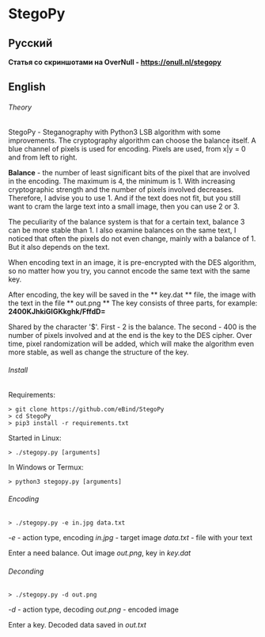 # StegoPy
## Русский
**Статья со скриншотами на OverNull - https://onull.nl/stegopy**

## English

###### Theory
StegoPy - Steganography with Python3 LSB algorithm with some improvements.
The cryptography algorithm can choose the balance itself.
A blue channel of pixels is used for encoding. Pixels are used, from x|y = 0 and from left to right.

**Balance** - the number of least significant bits of the pixel that are involved in the encoding. The maximum is 4, the minimum is 1. With increasing cryptographic strength and the number of pixels involved decreases. Therefore, I advise you to use 1. And if the text does not fit, but you still want to cram the large text into a small image, then you can use 2 or 3.

The peculiarity of the balance system is that for a certain text, balance 3 can be more stable than 1. I also examine balances on the same text, I noticed that often the pixels do not even change, mainly with a balance of 1. But it also depends on the text.

When encoding text in an image, it is pre-encrypted with the DES algorithm, so no matter how you try, you cannot encode the same text with the same key.

After encoding, the key will be saved in the ** key.dat ** file, the image with the text in the file ** out.png **
The key consists of three parts, for example:
**2$400$KJhkiGlGKkghk/FffdD=**

Shared by the character '$'. First - 2 is the balance. The second - 400 is the number of pixels involved and at the end is the key to the DES cipher. Over time, pixel randomization will be added, which will make the algorithm even more stable, as well as change the structure of the key.


###### Install
Requirements:
```
> git clone https://github.com/eBind/StegoPy
> cd StegoPy
> pip3 install -r requirements.txt
```

Started in Linux:
```
> ./stegopy.py [arguments]
```

In Windows or Termux:
```
> python3 stegopy.py [arguments]
```

###### Encoding
```
> ./stegopy.py -e in.jpg data.txt
```

_-e_ - action type, encoding
_in.jpg_ - target image
_data.txt_ - file with your text

Enter a need balance.
Out image _out.png_, key in _key.dat_

###### Deconding
```
> ./stegopy.py -d out.png
```

_-d_ - action type, decoding
_out.png_ - encoded image

Enter a key.
Decoded data saved in _out.txt_
